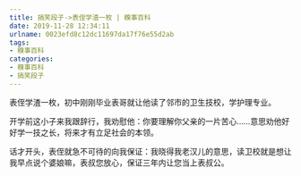 ```yaml
---
title: 搞笑段子->表侄学渣一枚 | 糗事百科
date: 2019-11-28 12:34:11
urlname: 0023efd8c12dc11697da17f76e55d2ab
tags: 
- 糗事百科
categories:
- 糗事百科
- 搞笑段子
---
```

表侄学渣一枚，初中刚刚毕业表哥就让他读了邻市的卫生技校，学护理专业。

开学前这小子来我跟辞行，我劝慰他：你要理解你父亲的一片苦心……意思劝他好好学一技之长，将来才有立足社会的本领。

话才开头，表侄就急不可待的向我保证：我晓得我老汉儿的意思，读卫校就是想让我早点说个婆娘嘛，表叔您放心，保证三年内让您当上表叔公。


